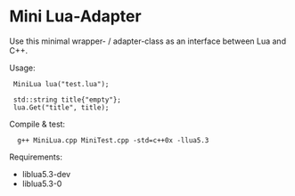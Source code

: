# Mini Lua-Adapter
Use this minimal wrapper- / adapter-class as an interface between Lua and C++.

Usage:      

     MiniLua lua("test.lua"); 
     
     std::string title{"empty"};
     lua.Get("title", title);

Compile & test: 
      
      g++ MiniLua.cpp MiniTest.cpp -std=c++0x -llua5.3
  

Requirements:
- liblua5.3-dev
- liblua5.3-0


